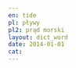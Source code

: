 ```yaml
---
en: tide
pl: pływy
pl2: prąd morski
layout: dict_word
date: 2014-01-01
cat: 
---
```


<!-- TODO: opis -->